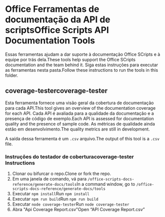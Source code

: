 # <a name="office-scripts-api-documentation-tools"></a><span data-ttu-id="209dd-101">Office Ferramentas de documentação da API de scripts</span><span class="sxs-lookup"><span data-stu-id="209dd-101">Office Scripts API Documentation Tools</span></span>

<span data-ttu-id="209dd-102">Essas ferramentas ajudam a dar suporte à documentação Office SCripts e à equipe por trás dela.</span><span class="sxs-lookup"><span data-stu-id="209dd-102">These tools help support the Office SCripts documentation and the team behind it.</span></span> <span data-ttu-id="209dd-103">Siga estas instruções para executar as ferramentas nesta pasta.</span><span class="sxs-lookup"><span data-stu-id="209dd-103">Follow these instructions to run the tools in this folder.</span></span>

## <a name="coverage-tester"></a><span data-ttu-id="209dd-104">coverage-tester</span><span class="sxs-lookup"><span data-stu-id="209dd-104">coverage-tester</span></span>

<span data-ttu-id="209dd-105">Esta ferramenta fornece uma visão geral da cobertura de documentação para cada API.</span><span class="sxs-lookup"><span data-stu-id="209dd-105">This tool gives an overview of the documentation coverage for each API.</span></span> <span data-ttu-id="209dd-106">Cada API é avaliada para a qualidade da documentação e a presença de código de exemplo.</span><span class="sxs-lookup"><span data-stu-id="209dd-106">Each API is assessed for documentation quality and the presence of sample code.</span></span> <span data-ttu-id="209dd-107">As métricas de qualidade ainda estão em desenvolvimento.</span><span class="sxs-lookup"><span data-stu-id="209dd-107">The quality metrics are still in development.</span></span>

<span data-ttu-id="209dd-108">A saída dessa ferramenta é um `.csv` arquivo.</span><span class="sxs-lookup"><span data-stu-id="209dd-108">The output of this tool is a `.csv` file.</span></span>

### <a name="coverage-tester-instructions"></a><span data-ttu-id="209dd-109">Instruções do testador de cobertura</span><span class="sxs-lookup"><span data-stu-id="209dd-109">coverage-tester Instructions</span></span>

1. <span data-ttu-id="209dd-110">Clonar ou bifurcar o repo.</span><span class="sxs-lookup"><span data-stu-id="209dd-110">Clone or fork the repo.</span></span>
1. <span data-ttu-id="209dd-111">Em uma janela de comando, vá para `/office-scripts-docs-reference/generate-docs/tools`</span><span class="sxs-lookup"><span data-stu-id="209dd-111">In a command window, go to `/office-scripts-docs-reference/generate-docs/tools`</span></span>
1. <span data-ttu-id="209dd-112">Executar `npm install`</span><span class="sxs-lookup"><span data-stu-id="209dd-112">Run `npm install`</span></span>
1. <span data-ttu-id="209dd-113">Executar `npm run build`</span><span class="sxs-lookup"><span data-stu-id="209dd-113">Run `npm run build`</span></span>
1. <span data-ttu-id="209dd-114">Executar `node coverage-tester`</span><span class="sxs-lookup"><span data-stu-id="209dd-114">Run `node coverage-tester`</span></span>
1. <span data-ttu-id="209dd-115">Abra "Api Coverage Report.csv"</span><span class="sxs-lookup"><span data-stu-id="209dd-115">Open “API Coverage Report.csv”</span></span>
